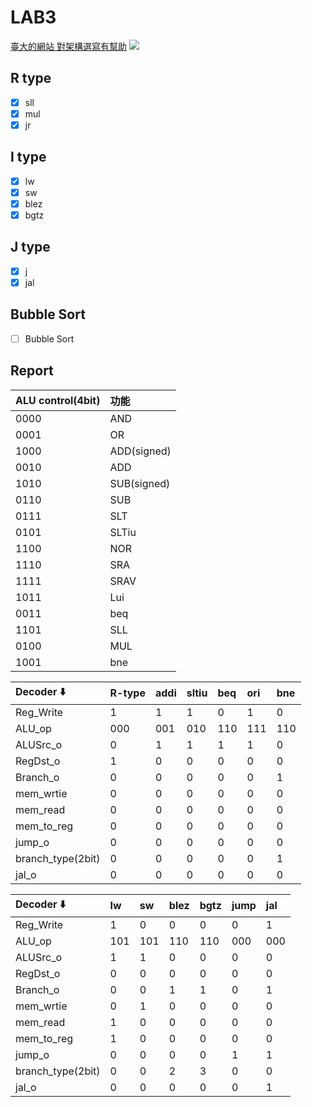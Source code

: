 # LAB3

[臺大的網站 對架構選寫有幫助](https://www.ntu.edu.sg/home/smitha/FYP_Gerald/rDatapath.html)
![](https://i.imgur.com/X3D4HKh.png)


## R type
- [x] sll
- [x] mul
- [x] jr

## I type
- [x] lw
- [x] sw
- [x] blez
- [x] bgtz

## J type
- [x] j
- [x] jal

## Bubble Sort
- [ ] Bubble Sort

## Report


| ALU control(4bit) | 功能        |
|:----------------- |:----------- |
| 0000              | AND         |
| 0001              | OR          |
| 1000              | ADD(signed) |
| 0010              | ADD         |
| 1010              | SUB(signed) |
| 0110              | SUB         |
| 0111              | SLT         |
| 0101              | SLTiu       |
| 1100              | NOR         |
| 1110              | SRA         |
| 1111              | SRAV        |
| 1011              | Lui         |
| 0011              | beq         |
| 1101              | SLL         |
| 0100              | MUL         |
| 1001              | bne         |


 


| Decoder :arrow_down: | R-type | addi | sltiu | beq | ori | bne |
|:-------------------- |:------ |:---- |:----- |:--- |:--- |:--- |
| Reg_Write            | 1      | 1    | 1     | 0   | 1   | 0   |
| ALU_op               | 000    | 001  | 010   | 110 | 111 | 110 |
| ALUSrc_o             | 0      | 1    | 1     | 1   | 1   | 0   |
| RegDst_o             | 1      | 0    | 0     | 0   | 0   | 0   |
| Branch_o             | 0      | 0    | 0     | 0   | 0   | 1   |
| mem_wrtie            | 0      | 0    | 0     | 0   | 0   | 0   |
| mem_read             | 0      | 0    | 0     | 0   | 0   | 0   |
| mem_to_reg           | 0      | 0    | 0     | 0   | 0   | 0   |
| jump_o               | 0      | 0    | 0     | 0   | 0   | 0   |
| branch_type(2bit)    | 0      | 0    | 0     | 0   | 0   | 1   |
| jal_o                | 0      | 0    | 0     | 0   | 0   | 0   |

| Decoder :arrow_down: | lw  | sw  | blez | bgtz | jump | jal |
|:-------------------- |:--- |:--- |:---- |:---- |:---- |:--- |
| Reg_Write            | 1   | 0   | 0    | 0    | 0    | 1   |
| ALU_op               | 101 | 101 | 110  | 110  | 000  | 000 |
| ALUSrc_o             | 1   | 1   | 0    | 0    | 0    | 0   |
| RegDst_o             | 0   | 0   | 0    | 0    | 0    | 0   |
| Branch_o             | 0   | 0   | 1    | 1    | 0    | 1   |
| mem_wrtie            | 0   | 1   | 0    | 0    | 0    | 0   |
| mem_read             | 1   | 0   | 0    | 0    | 0    | 0   |
| mem_to_reg           | 1   | 0   | 0    | 0    | 0    | 0   |
| jump_o               | 0   | 0   | 0    | 0    | 1    | 1   |
| branch_type(2bit)    | 0   | 0   | 2    | 3    | 0    | 0   |
| jal_o                | 0   | 0   | 0    | 0    | 0    | 1   |

